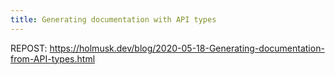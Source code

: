 ```yaml
---
title: Generating documentation with API types
---
```


REPOST:
https://holmusk.dev/blog/2020-05-18-Generating-documentation-from-API-types.html
